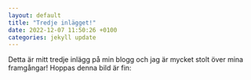 ```yaml
---
layout: default
title: "Tredje inlägget!"
date: 2022-12-07 11:50:26 +0100
categories: jekyll update
---
```

Detta är mitt tredje inlägg på min blogg och jag är mycket stolt över mina framgångar!
Hoppas denna bild är fin:
